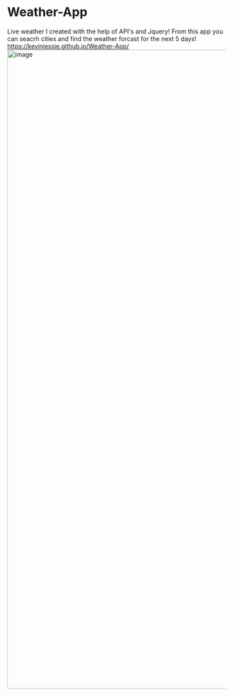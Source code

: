 # Weather-App
Live weather I created with the help of API's and Jquery! From this app you can seacrh cities and find the weather forcast for the next 5 days!
https://kevinjessie.github.io/Weather-App/
<img width="1470" alt="image" src="https://user-images.githubusercontent.com/101435897/224224420-f60cd20f-a733-477b-b0d8-6eb93f8ee0d5.png">
